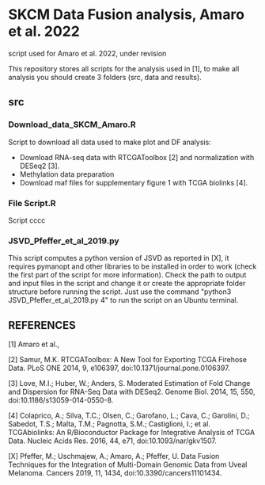 # SKCM Data Fusion analysis, Amaro et al. 2022
script used for Amaro et al. 2022, under revision

This repository stores all scripts for the analysis used in [1], to make all analysis you should create 3 folders (src, data and results).

## src

### Download_data_SKCM_Amaro.R
Script to download all data used to make plot and DF analysis:
  * Download RNA-seq data with RTCGAToolbox [2] and normalization with DESeq2 [3].
  * Methylation data preparation
  * Download maf files for supplementary figure 1 with TCGA biolinks [4].


### File Script.R
Script cccc

### JSVD_Pfeffer_et_al_2019.py
This script computes a python version of JSVD as reported in [X], it requires pymanopt and other libraries to be installed in order to work (check the first part of the script for more information).
Check the path to output and input files in the script and change it or create the appropriate folder structure before running the script. 
Just use the command "python3 JSVD_Pfeffer_et_al_2019.py 4" to run the script on an Ubuntu terminal.



## REFERENCES

[1] Amaro et al., 

[2] Samur, M.K. RTCGAToolbox: A New Tool for Exporting TCGA Firehose Data. PLoS ONE 2014, 9, e106397, doi:10.1371/journal.pone.0106397.

[3] Love, M.I.; Huber, W.; Anders, S. Moderated Estimation of Fold Change and Dispersion for RNA-Seq Data with DESeq2. Genome Biol. 2014, 15, 550, doi:10.1186/s13059-014-0550-8.

[4] Colaprico, A.; Silva, T.C.; Olsen, C.; Garofano, L.; Cava, C.; Garolini, D.; Sabedot, T.S.; Malta, T.M.; Pagnotta, S.M.; Castiglioni, I.; et al. TCGAbiolinks: An R/Bioconductor Package for Integrative Analysis of TCGA Data. Nucleic Acids Res. 2016, 44, e71, doi:10.1093/nar/gkv1507.

[X] Pfeffer, M.; Uschmajew, A.; Amaro, A.; Pfeffer, U. Data Fusion Techniques for the Integration of Multi-Domain Genomic Data from Uveal Melanoma. Cancers 2019, 11, 1434, doi:10.3390/cancers11101434.
